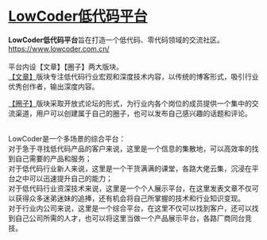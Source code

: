 # [LowCoder低代码平台](https://www.lowcoder.com.cn/)
<strong>LowCoder低代码平台</strong>旨在打造一个低代码、零代码领域的交流社区。</br>
https://www.lowcoder.com.cn/    </br> </br>
平台内设【文章】【圈子】两大版块。</br>
[【文章】](https://www.lowcoder.com.cn/)版块专注低代码行业宏观和深度技术内容，以传统的博客形式，吸引行业优秀创作者，输出深度内容。</br>

[【圈子】](https://www.lowcoder.com.cn/circle)版块采取开放式论坛的形式，为行业内各个岗位的成员提供一个集中的交流渠道，用户可以创建属于自己的圈子，也可以发布自己感兴趣的话题和评论。</br> 


</br>
LowCoder是一个多场景的综合平台：</br>
对于急于寻找低代码产品的客户来说，这里是一个信息的集散地，可以高效率的找到自己需要的产品和服务；</br>
对于低代码行业新人来说，这里是一个干货满满的课堂，各路大佬云集，沉浸在平台之中可以迅速提升自己的能力；</br>
对于低代码行业资深技术来说，这里是一个个人展示平台，在这里发表文章不仅可以获得众多迷弟迷妹的追捧，还有机会将自己所掌握的技术和行业知识变现。</br>
对于行业内公司来说，这里是一个综合平台，在这里不仅可以找到客户，还可以找到自己公司所需的人才，也可以将这里当做一个产品展示平台，各路厂商同台竞技。</br>

